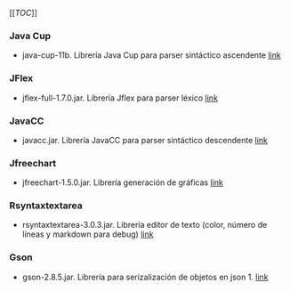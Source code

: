
[[_TOC_]]

### Java Cup
* java-cup-11b. Librería Java Cup para parser sintáctico ascendente [link](http://www2.cs.tum.edu/projects/cup/)

### JFlex
* jflex-full-1.7.0.jar. Librería Jflex para parser léxico  [link](https://www.jflex.de/)

### JavaCC
* javacc.jar. Librería JavaCC para parser sintáctico descendente [link](https://javacc.github.io/javacc/)

### Jfreechart
* jfreechart-1.5.0.jar. Librería generación de gráficas [link](http://jfree.org/jfreechart/)

### Rsyntaxtextarea
* rsyntaxtextarea-3.0.3.jar. Librería editor de texto (color, número de líneas y markdown para debug) [link](https://github.com/bobbylight/RSyntaxTextArea)

### Gson
* gson-2.8.5.jar. Librería para serizalización de objetos en json 1. [link](https://github.com/google/gson)

